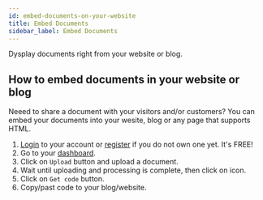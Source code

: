 ```yaml
---
id: embed-documents-on-your-website
title: Embed Documents
sidebar_label: Embed Documents
---
```


Dysplay documents right from your website or blog.

## How to embed documents in your website or blog
Neeed to share a document with your visitors and/or customers? You can embed your documents into your wesite, blog or any page that supports HTML.
1. [Login](https://conholdate.app/signin) to your account or [register](https://conholdate.app/signin) if you do not own one yet. It's FREE!
1. Go to your [dashboard](https://dashboard.conholdate.app).
1. Click on `Upload` button and upload a document.
1. Wait until uploading and processing is complete, then click on <i class="fas fa-code"></i> icon.
1. Click on `Get code` button.
1. Copy/past code to your blog/website.